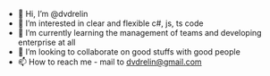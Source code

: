 - 👋 Hi, I’m @dvdrelin
- 👀 I’m interested in clear and flexible c#, js, ts code
- 🌱 I’m currently learning the management of teams and developing enterprise at all
- 💞️ I’m looking to collaborate on good stuffs with good people
- 📫 How to reach me - mail to dvdrelin@gmail.com

<!---
dvdrelin/dvdrelin is a ✨ special ✨ repository because its `README.md` (this file) appears on your GitHub profile.
You can click the Preview link to take a look at your changes.
--->
